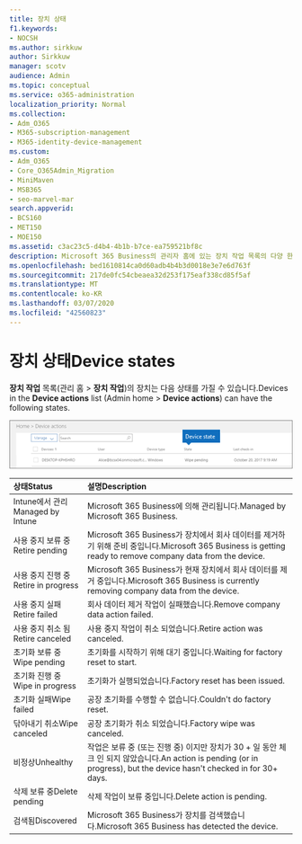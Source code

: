```yaml
---
title: 장치 상태
f1.keywords:
- NOCSH
ms.author: sirkkuw
author: Sirkkuw
manager: scotv
audience: Admin
ms.topic: conceptual
ms.service: o365-administration
localization_priority: Normal
ms.collection:
- Adm_O365
- M365-subscription-management
- M365-identity-device-management
ms.custom:
- Adm_O365
- Core_O365Admin_Migration
- MiniMaven
- MSB365
- seo-marvel-mar
search.appverid:
- BCS160
- MET150
- MOE150
ms.assetid: c3ac23c5-d4b4-4b1b-b7ce-ea759521bf8c
description: Microsoft 365 Business의 관리자 홈에 있는 장치 작업 목록의 다양 한 장치 상태에 대해 알아봅니다.
ms.openlocfilehash: bed1610814ca0d60adb4b4b3d0018e3e7e6d763f
ms.sourcegitcommit: 217de0fc54cbeaea32d253f175eaf338cd85f5af
ms.translationtype: MT
ms.contentlocale: ko-KR
ms.lasthandoff: 03/07/2020
ms.locfileid: "42560823"
---
```

# <a name="device-states"></a><span data-ttu-id="464da-103">장치 상태</span><span class="sxs-lookup"><span data-stu-id="464da-103">Device states</span></span>

<span data-ttu-id="464da-104">**장치 작업** 목록(관리 홈 \> **장치 작업**)의 장치는 다음 상태를 가질 수 있습니다.</span><span class="sxs-lookup"><span data-stu-id="464da-104">Devices in the **Device actions** list (Admin home \> **Device actions**) can have the following states.</span></span>
  
![In the Device actions list, you can see the Devices states.](../media/a621c47e-45d9-4e1a-beb9-c03254d40c1d.png)
  
|<span data-ttu-id="464da-106">**상태**</span><span class="sxs-lookup"><span data-stu-id="464da-106">**Status**</span></span>|<span data-ttu-id="464da-107">**설명**</span><span class="sxs-lookup"><span data-stu-id="464da-107">**Description**</span></span>|
|:-----|:-----|
|<span data-ttu-id="464da-108">Intune에서 관리</span><span class="sxs-lookup"><span data-stu-id="464da-108">Managed by Intune</span></span>  <br/> |<span data-ttu-id="464da-109">Microsoft 365 Business에 의해 관리됩니다.</span><span class="sxs-lookup"><span data-stu-id="464da-109">Managed by Microsoft 365 Business.</span></span>  <br/> |
|<span data-ttu-id="464da-110">사용 중지 보류 중</span><span class="sxs-lookup"><span data-stu-id="464da-110">Retire pending</span></span>  <br/> |<span data-ttu-id="464da-111">Microsoft 365 Business가 장치에서 회사 데이터를 제거하기 위해 준비 중입니다.</span><span class="sxs-lookup"><span data-stu-id="464da-111">Microsoft 365 Business is getting ready to remove company data from the device.</span></span>  <br/> |
|<span data-ttu-id="464da-112">사용 중지 진행 중</span><span class="sxs-lookup"><span data-stu-id="464da-112">Retire in progress</span></span>  <br/> |<span data-ttu-id="464da-113">Microsoft 365 Business가 현재 장치에서 회사 데이터를 제거 중입니다.</span><span class="sxs-lookup"><span data-stu-id="464da-113">Microsoft 365 Business is currently removing company data from the device.</span></span>  <br/> |
|<span data-ttu-id="464da-114">사용 중지 실패</span><span class="sxs-lookup"><span data-stu-id="464da-114">Retire failed</span></span>  <br/> | <span data-ttu-id="464da-115">회사 데이터 제거 작업이 실패했습니다.</span><span class="sxs-lookup"><span data-stu-id="464da-115">Remove company data action failed.</span></span>  <br/> |
|<span data-ttu-id="464da-116">사용 중지 취소 됨</span><span class="sxs-lookup"><span data-stu-id="464da-116">Retire canceled</span></span>  <br/> |<span data-ttu-id="464da-117">사용 중지 작업이 취소 되었습니다.</span><span class="sxs-lookup"><span data-stu-id="464da-117">Retire action was canceled.</span></span>  <br/> |
|<span data-ttu-id="464da-118">초기화 보류 중</span><span class="sxs-lookup"><span data-stu-id="464da-118">Wipe pending</span></span>  <br/> |<span data-ttu-id="464da-119">초기화를 시작하기 위해 대기 중입니다.</span><span class="sxs-lookup"><span data-stu-id="464da-119">Waiting for factory reset to start.</span></span>  <br/> |
|<span data-ttu-id="464da-120">초기화 진행 중</span><span class="sxs-lookup"><span data-stu-id="464da-120">Wipe in progress</span></span>  <br/> |<span data-ttu-id="464da-121">초기화가 실행되었습니다.</span><span class="sxs-lookup"><span data-stu-id="464da-121">Factory reset has been issued.</span></span>  <br/> |
|<span data-ttu-id="464da-122">초기화 실패</span><span class="sxs-lookup"><span data-stu-id="464da-122">Wipe failed</span></span>  <br/> |<span data-ttu-id="464da-123">공장 초기화를 수행할 수 없습니다.</span><span class="sxs-lookup"><span data-stu-id="464da-123">Couldn't do factory reset.</span></span>  <br/> |
|<span data-ttu-id="464da-124">닦아내기 취소</span><span class="sxs-lookup"><span data-stu-id="464da-124">Wipe canceled</span></span>  <br/> |<span data-ttu-id="464da-125">공장 초기화가 취소 되었습니다.</span><span class="sxs-lookup"><span data-stu-id="464da-125">Factory wipe was canceled.</span></span>  <br/> |
|<span data-ttu-id="464da-126">비정상</span><span class="sxs-lookup"><span data-stu-id="464da-126">Unhealthy</span></span>  <br/> |<span data-ttu-id="464da-127">작업은 보류 중 (또는 진행 중) 이지만 장치가 30 + 일 동안 체크 인 되지 않았습니다.</span><span class="sxs-lookup"><span data-stu-id="464da-127">An action is pending (or in progress), but the device hasn't checked in for 30+ days.</span></span>  <br/> |
|<span data-ttu-id="464da-128">삭제 보류 중</span><span class="sxs-lookup"><span data-stu-id="464da-128">Delete pending</span></span>  <br/> |<span data-ttu-id="464da-129">삭제 작업이 보류 중입니다.</span><span class="sxs-lookup"><span data-stu-id="464da-129">Delete action is pending.</span></span>  <br/> |
|<span data-ttu-id="464da-130">검색됨</span><span class="sxs-lookup"><span data-stu-id="464da-130">Discovered</span></span>  <br/> |<span data-ttu-id="464da-131">Microsoft 365 Business가 장치를 검색했습니다.</span><span class="sxs-lookup"><span data-stu-id="464da-131">Microsoft 365 Business has detected the device.</span></span>  <br/> |
   
